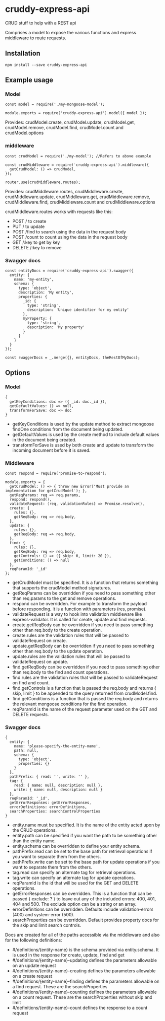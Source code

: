 # cruddy-express-api
CRUD stuff to help with a REST api

Comprises a model to expose the various functions and express middleware to route requests.

## Installation

    npm install --save cruddy-express-api

## Example usage

### Model

    const model = require('./my-mongoose-model');

    module.exports = require('cruddy-express-api').model({ model });

Provides: crudModel.create, crudModel.update, crudModel.get, crudModel.remove, crudModel.find, crudModel.count and crudModel.options

### middleware

    const crudModel = require('./my-model'); //Refers to above example

    const crudMiddleware = require('cruddy-express-api').middleware({
      getCrudModel: () => crudModel,
    });

    router.use(crudMiddleware.routes);

Provides: crudMiddleware.routes, crudMiddleware.create, crudMiddleware.update, crudMiddleware.get, crudMiddleware.remove, crudMiddleware.find, crudMiddleware.count and crudMiddleware.options

crudMiddleware.routes works with requests like this:
* POST / to create
* PUT / to update
* POST /find to search using the data in the request body
* POST /count to count using the data in the request body
* GET /:key to get by key
* DELETE /:key to remove

### Swagger docs

    const entityDocs = require('cruddy-express-api').swagger({
      entity: {
        name: 'my-entity',
        schema: {
          type: 'object',
          description: 'My entity',
          properties: {
            _id: {
              type: 'string',
              description: 'Unique identifier for my entity'
            },
            myProperty: {
              type: 'string',
              description: 'My property'
            }
          }
        }
      }
    });

    const swaggerDocs = _.merge({}, entityDocs, theRestOfMyDocs);

## Options

### Model

    {
      getKeyConditions: doc => ({ _id: doc._id }),
      getDefaultValues: () => null,
      transformForSave: doc => doc
    }

* getKeyConditions is used by the update method to extract mongoose findOne conditions from the document being updated.
* getDefaultValues is used by the create method to include default values in the document being created.
* transformForSave is used by both create and update to transform the incoming document before it is saved.

### Middleware

    const respond = require('promise-to-respond');

    module.exports = {
      getCrudModel: () => { throw new Error('Must provide an implementation for getCrudModel'); },
      getReqParams: req => req.params,
      respond: respond(),
      validateRequest: (req, validationRules) => Promise.resolve(),
      create: {
        rules: {},
        getReqBody: req => req.body,
      },
      update: {
        rules: {},
        getReqBody: req => req.body,
      },
      find: {
        rules: {},
        getReqBody: req => req.body,
        getControls: () => ({ skip: 0, limit: 20 }),
        getConditions: () => null
      },
      reqParamId: '_id'
    };

* getCrudModel must be specified. It is a function that returns something that supports the crudModel method signatures.
* getReqParams can be overridden if you need to pass something other than req.params to the get and remove operations.
* respond can be overridden. For example to transform the payload before responding. It is a function with parameters (res, promise).
* validateRequest is a way to hook into validation middleware like express-validator. It is called for create, update and find requests.
* create.getReqBody can be overridden if you need to pass something other than req.body to the create operation.
* create.rules are the validation rules that will be passed to validateRequest on create.
* update.getReqBody can be overridden if you need to pass something other than req.body to the update operation.
* update.rules are the validation rules that will be passed to validateRequest on update.
* find.getReqBody can be overridden if you need to pass something other than req.body to the find and count operations.
* find.rules are the validation rules that will be passed to validateRequest on find and count.
* find.getControls is a function that is passed the req.body and returns { skip, limit } to be appended to the query returned from crudModel.find.
* find.getConditions is a function that is passed the req.body and returns the relevant mongoose conditions for the find operation.
* reqParamId is the name of the request parameter used on the GET and DELETE requests. 

### Swagger docs

    {
      entity: {
        name: 'please-specify-the-entity-name',
        path: null,
        schema: {
          type: 'object',
          properties: {} 
        }
      },
      pathPrefix: { read: '', write: '' },
      tag: {
        read: { name: null, description: null },
        write: { name: null, description: null }
      },
      reqParamId: '_id',
      getErrorResponses: getErrorResponses,
      errorDefinitions: errorDefinitions,
      searchProperties: searchControlProperties
    }

* entity.name must be specified. It is the name of the entity acted upon by the CRUD operations.
* entity.path can be specified if you want the path to be something other than the entity name.
* entity.schema can be overridden to define your entity schema.
* pathPrefix.read can be set to the base path for retrieval operations if you want to separate them from the others.
* pathPrefix.write can be set to the base path for update operations if you want to separate them from the others.
* tag.read can specify an alternate tag for retrieval operations.
* tag.write can specify an alternate tag for update operations.
* reqParamId is the id that will be used for the GET and DELETE operations.
* getErrorResponses can be overridden. This is a function that can be passed { exclude: ? } to leave out any of the included errors: 400, 401, 404 and 500.
  The exclude option can be a string or an array.
* errorDefinitions can be overridden. Defaults include validation-errors (400) and system-error (500).
* searchProperties can be overridden. Default provides property docs for the skip and limit search controls.

Docs are created for all of the paths accessible via the middleware and also for the following definitions:
* #/definitions/{entity-name} is the schema provided via entity.schema. It is used in the response for create, update, find and get
* #/definitions/{entity-name}-updating defines the parameters allowable on an update request
* #/definitions/{entity-name}-creating defines the parameters allowable on a create request
* #/definitions/{entity-name}-finding defines the parameters allowable on a find request. These are the searchProperties
* #/definitions/{entity-name}-counting defines the parameters allowable on a count request. These are the searchProperties without skip and limit
* #/definitions/{entity-name}-count defines the response to a count request
